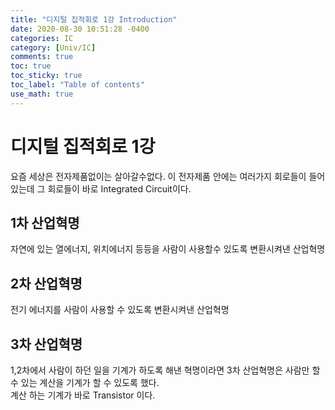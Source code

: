 ```yaml
---
title: "디지털 집적회로 1강 Introduction"
date: 2020-08-30 10:51:28 -0400
categories: IC
category: [Univ/IC]
comments: true
toc: true
toc_sticky: true
toc_label: "Table of contents"
use_math: true
---
```


디지털 집적회로 1강
=======================

요즘 세상은 전자제품없이는 살아갈수없다.
이 전자제품 안에는 여러가지 회로들이 들어 있는데 
그 회로들이 바로 Integrated Circuit이다.

## 1차 산업혁명
자연에 있는 열에너지, 위치에너지 등등을 사람이 사용할수 있도록 변환시켜낸 산업혁명

## 2차 산업혁명
전기 에너지를 사람이 사용할 수 있도록 변환시켜낸 산업혁명<br/>

## 3차 산업혁명
1,2차에서 사람이 하던 일을 기계가 하도록 해낸 혁명이라면 3차 산업혁명은 사람만 할 수 있는 계산을 기계가 할 수 있도록 했다.<br/>
계산 하는 기계가 바로 Transistor 이다. 

 




